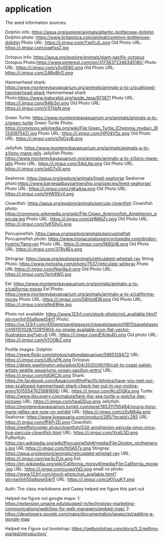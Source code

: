 # application

The seed information sources:

  Dolphin info: https://aqua.org/explore/animals/atlantic-bottlenose-dolphin
  Dolphin photo: https://www.britannica.com/animal/common-bottlenose-dolphin
  Photo URL: https://i.imgur.com/YxpfcJL.png
  Old Photo URL: https://i.imgur.com/oqefxxZ.jpg


  Octopus info: https://aqua.org/explore/animals/giant-pacific-octopus
  Octopus Photo:https://www.pinterest.com/pin/31736372346345180/
  Photo URL: https://i.imgur.com/y5y0E8G.png
  Old Photo URL: https://i.imgur.com/2ARqBhO.png

  Hammerhead shark: https://www.montereybayaquarium.org/animals/animals-a-to-z/scalloped-hammerhead-shark
  Hammerhead shark Photo:https://www.inaturalist.org/guide_taxa/973871
  Photo URL: https://i.imgur.com/94Ib3vl.png
  Old Photo URL: https://i.imgur.com/lr3ThbN.png


  Green Turtle: https://www.montereybayaquarium.org/animals/animals-a-to-z/green-turtle
  Green Turtle Photo: https://commons.wikimedia.org/wiki/File:Green_Turtle_(Chelonia_mydas)_(6133097542).jpg
  Photo URL: https://i.imgur.com/HP04VSz.png
  Old Photo URL: https://i.imgur.com/g7pOsyB.png


  Jellyfish: https://www.montereybayaquarium.org/animals/animals-a-to-z/lions-mane-jelly
  Jellyfish Photo: https://www.montereybayaquarium.org/animals/animals-a-to-z/lions-mane-jelly
  Photo URL: https://i.imgur.com/34pLtta.png
  Old Photo URL: https://i.imgur.com/zdG7v5I.png


  Seahorse: https://aqua.org/explore/animals/lined-seahorse
  Seahorse photo:https://www.barnegatbaypartnership.org/species/lined-seahorse/
  Photo URL: https://i.imgur.com/JgKaAna.png
  Old Photo URL: https://i.imgur.com/hHW9SyV.png


  Clownfish: https://aqua.org/explore/animals/percula-clownfish
  Clownfish photo: https://commons.wikimedia.org/wiki/File:Clown_Anemonfish_Amphiprion_percula.jpg
  Photo URL: https://i.imgur.com/sHMAIZy.png
  Old Photo URL: https://i.imgur.com/1vK59yG.png


  Porcupinefish: https://aqua.org/explore/animals/porcupinefish
  Porcupinefish photo: https://www.monaconatureencyclopedia.com/diodon-hystrix/?lang=en
  Photo URL: https://i.imgur.com/lNXQriB.png
  Old Photo URL: https://i.imgur.com/37Rv8Es.png


  Stringray: https://aqua.org/explore/animals/reticulated-whiptail-ray
  String Photo: https://www.motosha.com/photo/7537/reticulate-whipray
  Photo URL:https://i.imgur.com/Ngo9aJr.png
  Old Photo URL: https://i.imgur.com/7erh4WG.jpg


  Eel: https://www.montereybayaquarium.org/animals/animals-a-to-z/california-moray
  Eel Photo: https://www.montereybayaquarium.org/animals/animals-a-to-z/california-moray
  Photo URL: https://i.imgur.com/58HzdEW.png
  Old Photo URL: https://i.imgur.com/pNoEBHe.jpg


  Photo not available: https://www.123rf.com/stock-photo/not_available.html?sti=nxn1nh55a9piwt54rf|
  Photo: https://us.123rf.com/450wm/pavelstasevich/pavelstasevich1811/pavelstasevich181101028/112815904-no-image-available-icon-flat-vector-illustration.jpg?ver=6
  URL: https://i.imgur.com/EXotp4G.png
  Old photo URL: https://i.imgur.com/hTO0BjZ.png


  Profile images:
  Dolphin: https://www.flickr.com/photos/nationalaquarium/5965129472
    URL: https://i.imgur.com/U9LiyPK.png
  Octopus: https://depts.washington.edu/advis104/2020/06/09/call-to-coast-salish-artists-seattle-aquariums-ocean-pavilion-entry/
    URL: https://i.imgur.com/tdGKCXr.png
  Shark: https://m.facebook.com/AquariumofthePacific/photos/have-you-met-our-new-scalloped-hammerhead-shark-check-her-out-in-our-molina-anim/10155547625881806/
    URL: https://i.imgur.com/KczDQKa.png
  Turtle: https://www.discovery.com/nature/tank-the-sea-turtle-s-gotcha-day-pictures
    URL: https://i.imgur.com/twaDDuo.png
  Jellyfish: https://montereybayaquarium.tumblr.com/post/165311795484/young-lions-mane-jellies-are-now-on-exhibit
    URL: https://i.imgur.com/zSvMh4a.png
  Seahorse: https://www.liveaquaria.com/product/285/?pcatid=285
    URL: https://i.imgur.com/fFAFr2D.png
  Clownfish: https://reeffishcenter.shop/clownfish/534-amphiprion-percula-onyx-onyx-true-percula-clownfish.html
    URL: https://i.imgur.com/XrqlL5D.png
  Pufferfish: https://en.wikipedia.org/wiki/Porcupinefish#/media/File:Diodon_nicthemerus.jpg
    URL:https://i.imgur.com/fn5A57x.png
  Stingray: https://aqua.org/explore/animals/reticulated-whiptail-ray
    URL: https://i.imgur.com/sw3cZUx.png
  Eel: https://en.wikipedia.org/wiki/California_moray#/media/File:California_moray.jpg
    URL: https://i.imgur.com/ucwqYd2.png
  small no photo: https://www.123rf.com/stock-photo/not_available.html?sti=nxn1nh55a9piwt54rf|
    URL: https://i.imgur.com/zKVuuKY.png



  Auth: The class markdowns and Casey helped me figure this part out

  Helped me figure out google maps:
  1: https://extension.umaine.edu/plugged-in/technology-marketing-communications/web/tips-for-web-managers/embed-map/
  2: https://developers.google.com/maps/documentation/javascript/adding-a-google-map

  Helped me Figure out bootstrap:
  https://getbootstrap.com/docs/5.2/getting-started/introduction/
